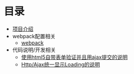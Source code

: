 # 目录

* [项目介绍](README.md)
* webpack配置相关
    * [webpack](./doc/webpack_project_description.md)
* 代码说明/开发相关
    * [使用html5自带表单验证并且用ajax提交的说明](./doc/use_html5_form_validation.md)
    * [Http/Ajax统一显示Loading的说明](./doc/http_show_loading.md)

